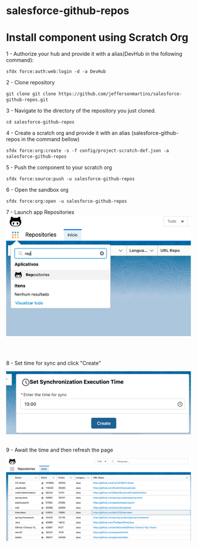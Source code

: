 # salesforce-github-repos



# Install component using Scratch Org

1 - Authorize your hub and provide it with a alias(DevHub in the following command):

    sfdx force:auth:web:login -d -a DevHub

2 - Clone repository

    git clone git clone https://github.com/jeffersonmartins/salesforce-github-repos.git

3 - Navigate to the directory of the repository you just cloned.

    cd salesforce-github-repos

4 - Create a scratch org and provide it with an alias (salesforce-github-repos in the command bellow)

    sfdx force:org:create -s -f config/project-scratch-def.json -a salesforce-github-repos

5 - Push the component to your scratch org

    sfdx force:source:push -u salesforce-github-repos

6 - Open the sandbox org

    sfdx force:org:open -u salesforce-github-repos

7 - Launch app Repositories
<br>
<img src="assets/img/app.png" alt="Launch App" />

<br>
<br>

8 - Set time for sync and click "Create"

<img src="assets/img/set_sync.png" alt="Create Sync" />

<br>
<br>

9 - Await the time and then refresh the page

<img src="assets/img/list_repos.png" alt="List Repos" />

